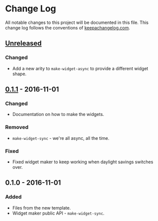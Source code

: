 # Change Log
All notable changes to this project will be documented in this file. This change log follows the conventions of [keepachangelog.com](http://keepachangelog.com/).

## [Unreleased]
### Changed
- Add a new arity to `make-widget-async` to provide a different widget shape.

## [0.1.1] - 2016-11-01
### Changed
- Documentation on how to make the widgets.

### Removed
- `make-widget-sync` - we're all async, all the time.

### Fixed
- Fixed widget maker to keep working when daylight savings switches over.

## 0.1.0 - 2016-11-01
### Added
- Files from the new template.
- Widget maker public API - `make-widget-sync`.

[Unreleased]: https://github.com/your-name/websocket-example/compare/0.1.1...HEAD
[0.1.1]: https://github.com/your-name/websocket-example/compare/0.1.0...0.1.1

